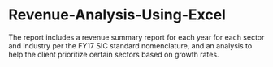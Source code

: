 # Revenue-Analysis-Using-Excel
The report includes a revenue summary report for each year for each sector and industry per the FY17 SIC standard nomenclature, and an analysis to help the client prioritize certain sectors based on growth rates.
